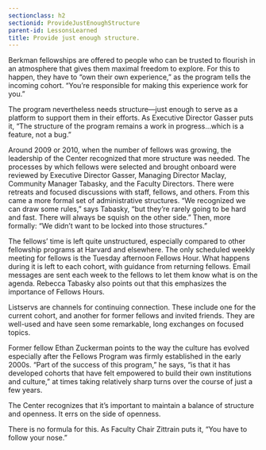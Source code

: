 ```yaml
---
sectionclass: h2
sectionid: ProvideJustEnoughStructure
parent-id: LessonsLearned
title: Provide just enough structure.
---
```

Berkman fellowships are offered to people who can be trusted to flourish in an atmosphere that gives them maximal freedom to explore. For this to happen, they have to “own their own experience,” as the program tells the incoming cohort. “You’re responsible for making this experience work for you.”

The program nevertheless needs structure—just enough to serve as a platform to support them in their efforts. As Executive Director Gasser puts it, “The structure of the program remains a work in progress…which is a feature, not a bug.”

Around 2009 or 2010, when the number of fellows was growing, the leadership of the Center recognized that more structure was needed. The processes by which fellows were selected and brought onboard were reviewed by Executive Director Gasser, Managing Director Maclay, Community Manager Tabasky, and the Faculty Directors. There were retreats and focused discussions with staff, fellows, and others. From this came a more formal set of administrative structures. “We recognized we can draw some rules,” says Tabasky, “but they’re rarely going to be hard and fast. There will always be squish on the other side.” Then, more formally: “We didn’t want to be locked into those structures.”

The fellows’ time is left quite unstructured, especially compared to other fellowship programs at Harvard and elsewhere. The only scheduled weekly meeting for fellows is the Tuesday afternoon Fellows Hour. What happens during it is left to each cohort, with guidance from returning fellows. Email messages are sent each week to the fellows to let them know what is on the agenda. Rebecca Tabasky also points out that this emphasizes the importance of Fellows Hours.

Listservs are channels for continuing connection. These include one for the current cohort, and another for former fellows and invited friends. They are well-used and have seen some remarkable, long exchanges on focused topics.

Former fellow Ethan Zuckerman points to the way the culture has evolved especially after the Fellows Program was firmly established in the early 2000s. “Part of the success of this program,” he says, “is that it has developed cohorts that have felt empowered to build their own institutions and culture,” at times taking relatively sharp turns over the course of just a few years.

The Center recognizes that it’s important to maintain a balance of structure and openness. It errs on the side of openness.

There is no formula for this. As Faculty Chair Zittrain puts it, “You have to follow your nose.”
